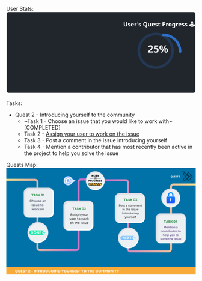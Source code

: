 
  User Stats:<br>
  ![User Draft Stats](/userCards/draft.svg?)

  Tasks:
  - Quest 2 - Introducing yourself to the community
    - ~Task 1 - Choose an issue that you would like to work with~ [COMPLETED]
    - Task 2 - [Assign your user to work on the issue](https://github.com/caiton1/OSS-Doorway/issues/97)
    - Task 3 - Post a comment in the issue introducing yourself
    - Task 4 - Mention a contributor that has most recently been active in the project to help you solve the issue

Quests Map:
![Quest Map](/map/Q2T2.png)